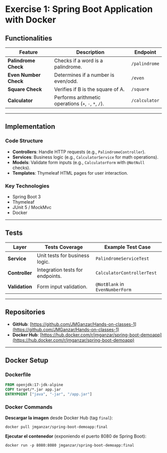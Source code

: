 # Exercise 1: Spring Boot Application with Docker

## Functionalities
| Feature               | Description                                          | Endpoint      |
|-----------------------|------------------------------------------------------|---------------|
| **Palindrome Check**  | Checks if a word is a palindrome.                    | `/palindrome` |
| **Even Number Check** | Determines if a number is even/odd.                  | `/even`       |
| **Square Check**      | Verifies if B is the square of A.                    | `/square`     |
| **Calculator**        | Performs arithmetic operations (`+`, `-`, `*`, `/`). | `/calculator` |

---

## Implementation
### Code Structure
- **Controllers**: Handle HTTP requests (e.g., `PalindromeController`).
- **Services**: Business logic (e.g., `CalculatorService` for math operations).
- **Models**: Validate form inputs (e.g., `CalculatorForm` with `@NotNull` checks).
- **Templates**: Thymeleaf HTML pages for user interaction.

### Key Technologies
- Spring Boot 3
- Thymeleaf
- JUnit 5 / MockMvc
- Docker

---

## Tests
| Layer          | Tests Coverage                   | Example Test Case               |
|----------------|----------------------------------|---------------------------------|
| **Service**    | Unit tests for business logic.   | `PalindromeServiceTest`         |
| **Controller** | Integration tests for endpoints. | `CalculatorControllerTest`      |
| **Validation** | Form input validation.           | `@NotBlank` in `EvenNumberForm` |

---

## Repositories
- **GitHub**: [https://github.com/JMGanzar/Hands-on-classes-1](https://github.com/JMGanzar/Hands-on-classes-1)
- **Docker Hub**: [https://hub.docker.com/r/jmganzar/spring-boot-demoapp](https://hub.docker.com/r/jmganzar/spring-boot-demoapp)

---

## Docker Setup
### Dockerfile
```dockerfile
FROM openjdk:17-jdk-alpine
COPY target/*.jar app.jar
ENTRYPOINT ["java", "-jar", "/app.jar"]
```

### Docker Commands
**Descargar la imagen** desde Docker Hub (tag `final`):
```
docker pull jmganzar/spring-boot-demoapp:final
```
**Ejecutar el contenedor** (exponiendo el puerto 8080 de Spring Boot):
```
docker run -p 8080:8080 jmganzar/spring-boot-demoapp:final
```